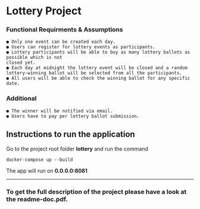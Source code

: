 # Lottery Project

### Functional Requirments & Assumptions

```
● Only one event can be created each day.
● Users can register for lottery events as participants.
● Lottery participants will be able to buy as many lottery ballots as possible which is not
closed yet.
● Each day at midnight the lottery event will be closed and a random lottery-winning ballot will be selected from all the participants.
● All users will be able to check the winning ballot for any specific date.
```
### Additional

```
● The winner will be notified via email.
● Users have to pay per lottery ballot submission.
```

## Instructions to run the application

Go to the project root folder **lottery** and run the command

```
docker-compose up --build
```


The app will run on **0.0.0.0:8081**


-------------

### To get the full description of the project please have a look at the **readme-doc.pdf**. 




